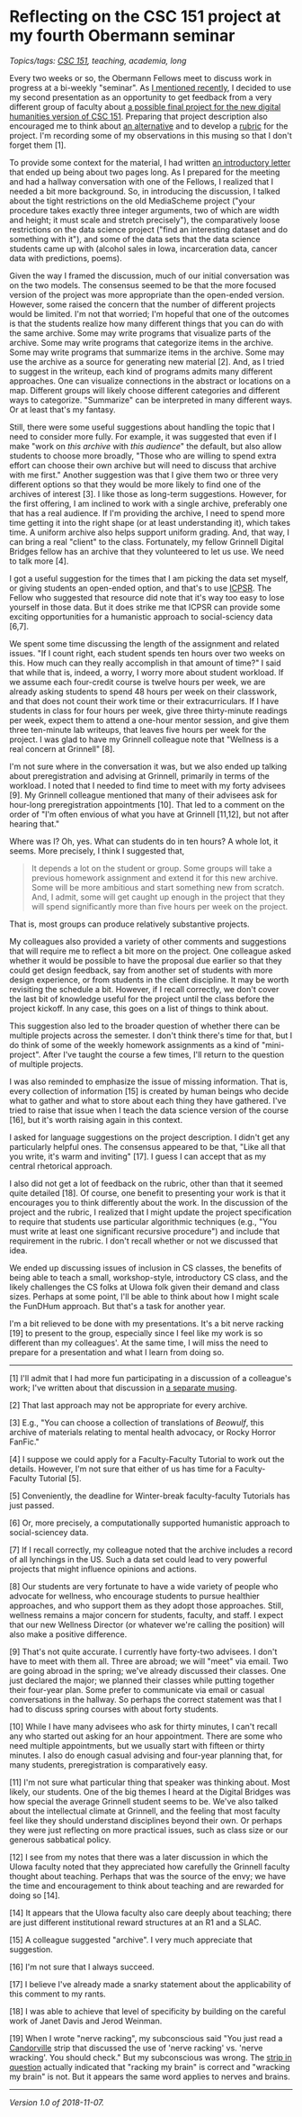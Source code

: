 Reflecting on the CSC 151 project at my fourth Obermann seminar
===============================================================

*Topics/tags: [CSC 151](index-151), teaching, academia, long*

Every two weeks or so, the Obermann Fellows meet to discuss
work in progress at a bi-weekly "seminar".  As [I mentioned
recently](obermann-note-2018-10-29), I decided to use my second
presentation as an opportunity to get feedback from a very
different group of faculty about [a possible final project for the
new digital humanities version of CSC 151](fundhum-project-00).
Preparing that project description also encouraged me to think
about [an alternative](fundhum-project-01) and to develop a
[rubric](fundhum-rubric-00) for the project.  I'm recording some
of my observations in this musing so that I don't forget them [1].

To provide some context for the material, I had written [an introductory
letter](obermann-note-2018-10-29) that ended up being about two pages
long.  As I prepared for the meeting and had a hallway conversation with
one of the Fellows, I realized that I needed a bit more background.  So,
in introducing the discussion, I talked about the tight restrictions on
the old MediaScheme project ("your procedure takes exactly three integer
arguments, two of which are width and height; it must scale and stretch
precisely"), the comparatively loose restrictions on the data science
project ("find an interesting dataset and do something with it"), and
some of the data sets that the data science students came up with (alcohol
sales in Iowa, incarceration data, cancer data with predictions, poems).

Given the way I framed the discussion, much of our initial conversation
was on the two models.  The consensus seemed to be that the more focused
version of the project was more appropriate than the open-ended version.  However, some raised the
concern that the number of different projects would be limited.  I'm not
that worried; I'm hopeful that one of the outcomes is that the students
realize how many different things that you can do with the same archive.
Some may write programs that visualize parts of the archive.  Some may
write programs that categorize items in the archive.  Some may write
programs that summarize items in the archive.  Some may use the archive
as a source for generating new material [2].  And, as I tried to suggest
in the writeup, each kind of programs admits many different approaches.
One can visualize connections in the abstract or locations on a map.
Different groups will likely choose different categories and different
ways to categorize.  "Summarize" can be interpreted in many different
ways.  Or at least that's my fantasy.

Still, there were some useful suggestions about handling the topic
that I need to consider more fully.  For example, it was suggested that
even if I make "work on *this archive* with *this audience*" the default,
but also allow students to choose more broadly, "Those who are willing to
spend extra effort can choose their own archive but will need to discuss
that archive with me first."  Another suggestion was that I give them
two or three very different options so that they would be more likely
to find one of the archives of interest [3].  I like those as long-term
suggestions.  However, for the first offering, I am inclined to
work with a single archive, preferably one that has a real audience.
If I'm providing the archive, I need to spend more time getting it
into the right shape (or at least understanding it), which takes time.
A uniform archive also helps support uniform grading.  And, that way, I
can bring a real "client" to the class.  Fortunately, my fellow Grinnell
Digital Bridges fellow has an archive that they volunteered to let us use.
We need to talk more [4].

I got a useful suggestion for the times that I am picking the data 
set myself, or giving students an open-ended option, and that's to use
[ICPSR](https://www.icpsr.umich.edu/icpsrweb/).  The Fellow who suggested
that resource did note that it's way too easy to lose yourself in those
data.  But it does strike me that ICPSR can provide some exciting
opportunities for a humanistic approach to social-sciency data [6,7].

We spent some time discussing the length of the assignment and
related issues.  "If I count right, each student spends ten hours
over two weeks on this.  How much can they really accomplish in that
amount of time?"  I said that while that is, indeed, a worry, I worry
more about student workload.  If we assume each four-credit course is
twelve hours per week, we are already asking students to spend 48 hours
per week on their classwork, and that does not count their work time or
their extracurriculars.  If I have students in class for four hours per
week, give three thirty-minute readings per week, expect them to attend
a one-hour mentor session, and give them three ten-minute lab writeups,
that leaves five hours per week for the project.  I was glad to have my
Grinnell colleague note that "Wellness is a real concern at Grinnell" [8].

I'm not sure where in the conversation it was, but we also ended up
talking about preregistration and advising at Grinnell, primarily in
terms of the workload.  I noted that I needed to find time to meet with
my forty advisees [9].  My Grinnell colleague mentioned that many of their
advisees ask for hour-long preregistration appointments [10].  That led to
a comment on the order of "I'm often envious of what you have at Grinnell
[11,12], but not after hearing that."

Where was I?  Oh, yes.  What can students do in ten hours?  A whole lot,
it seems.  More precisely, I think I suggested that,

> It depends a lot on the student or group.  Some groups will take
a previous homework assignment and extend it for this new archive.
Some will be more ambitious and start something new from scratch.  And,
I admit, some will get caught up enough in the project that they will
spend significantly more than five hours per week on the project.

That is, most groups can produce relatively substantive projects.

My colleagues also provided a variety of other comments and suggestions
that will require me to reflect a bit more on the project.  One colleague
asked whether it would be possible to have the proposal due earlier so that
they could get design feedback, say from another set of students with
more design experience, or from students in the client discipline.  It may
be worth revisiting the schedule a bit.  However, if I recall correctly,
we don't cover the last bit of knowledge useful for the project until the
class before the project kickoff.  In any case, this goes on a list
of things to think about.

This suggestion also led to the broader question of whether there can be
multiple projects across the semester.  I don't think there's time for
that, but I do think of some of the weekly homework assignments as a
kind of "mini-project".  After I've taught the course a few times, I'll
return to the question of multiple projects.

I was also reminded to emphasize the issue of missing information.  That
is, every collection of information [15] is created by human beings who
decide what to gather and what to store about each thing they have 
gathered.  I've tried to raise that issue when I teach the data science
version of the course [16], but it's worth raising again in this context.

I asked for language suggestions on the project description.  I didn't
get any particularly helpful ones.  The consensus appeared to be that,
"Like all that you write, it's warm and inviting" [17].  I guess I
can accept that as my central rhetorical approach.

I also did not get a lot of feedback on the rubric, other than that
it seemed quite detailed [18].  Of course, one benefit to 
presenting your work is that it encourages you to think differently about
the work.  In the discussion of the project and the rubric, I realized
that I might update the project specification to require that students
use particular algorithmic techniques (e.g., "You must write at least
one significant recursive procedure") and include that requirement in
the rubric.  I don't recall whether or not we discussed that idea.

We ended up discussing issues of inclusion in CS classes, the benefits
of being able to teach a small, workshop-style, introductory CS class,
and the likely challenges the CS folks at UIowa folk given their demand
and class sizes.  Perhaps at some point, I'll be able to think about how
I might scale the FunDHum approach.  But that's a task for another year.

I'm a bit relieved to be done with my presentations.  It's a bit nerve
racking [19] to present to the group, especially since I feel like my
work is so different than my colleagues'.  At the same time, I will miss
the need to prepare for a presentation and what I learn from doing so.

---

[1] I'll admit that I had more fun participating in a discussion of a
colleague's work; I've written about that discussion in [a separate
musing](obermann-seminar-04-film).

[2] That last approach may not be appropriate for every archive.

[3] E.g., "You can choose a collection of translations of _Beowulf_,
this archive of materials relating to mental health advocacy, or Rocky
Horror FanFic."

[4] I suppose we could apply for a Faculty-Faculty Tutorial to work
out the details.  However, I'm not sure that either of us has time
for a Faculty-Faculty Tutorial [5].

[5] Conveniently, the deadline for Winter-break faculty-faculty Tutorials
has just passed.

[6] Or, more precisely, a computationally supported humanistic approach
to social-sciencey data.

[7] If I recall correctly, my colleague noted that the archive includes
a record of all lynchings in the US.  Such a data set could lead to
very powerful projects that might influence opinions and actions.

[8] Our students are very fortunate to have a wide variety of people
who advocate for wellness, who encourage students to pursue healthier
approaches, and who support them as they adopt those approaches.  Still,
wellness remains a major concern for students, faculty, and staff.  I
expect that our new Wellness Director (or whatever we're calling the
position) will also make a positive difference.

[9] That's not quite accurate.  I currently have forty-two advisees.
I don't have to meet with them all.  Three are abroad; we will "meet"
via email.  Two are going abroad in the spring; we've already discussed
their classes.  One just declared the major; we planned their classes
while putting together their four-year plan.  Some prefer to communicate
via email or casual conversations in the hallway.  So perhaps the
correct statement was that I had to discuss spring courses with about
forty students.

[10] While I have many advisees who ask for thirty minutes, I can't recall
any who started out asking for an hour appointment.  There are some who
need multiple appointments, but we usually start with fifteen or thirty
minutes.  I also do enough casual advising and four-year planning that,
for many students, preregistration is comparatively easy.

[11] I'm not sure what particular thing that speaker was thinking about.
Most likely, our students.  One of the big themes I heard at the Digital
Bridges was how special the average Grinnell student seems to be.
We've also talked about the intellectual climate at Grinnell, and the
feeling that most faculty feel like they should understand disciplines
beyond their own.  Or perhaps they were just reflecting on more practical
issues, such as class size or our generous sabbatical policy.

[12] I see from my notes that there was a later discussion in which
the UIowa faculty noted that they appreciated how carefully the
Grinnell faculty thought about teaching.  Perhaps that was the source
of the envy; we have the time and encouragement to think about teaching
and are rewarded for doing so [14].

[14] It appears that the UIowa faculty also care deeply about teaching;
there are just different institutional reward structures at an R1 and
a SLAC.

[15] A colleague suggested "archive".  I very much appreciate that
suggestion.

[16] I'm not sure that I always succeed.

[17] I believe I've already made a snarky statement about the
applicability of this comment to my rants.

[18] I was able to achieve that level of specificity by building on the 
careful work of Janet Davis and Jerod Weinman.

[19] When I wrote "nerve racking", my subconscious said "You
just read a [Candorville](http://candorville.com/) strip that
discussed the use of 'nerve racking' vs. 'nerve wracking'.
You should check."  But my subconscious was wrong.  The [strip in
question](http://www.thecomicstrips.com/store/add.php?iid=83016) actually
indicated that "racking my brain" is correct and "wracking my brain"
is not.  But it appears the same word applies to nerves and brains.

---

*Version 1.0 of 2018-11-07.*
